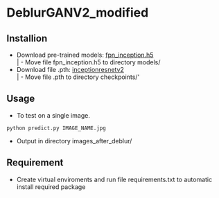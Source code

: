 # DeblurGANV2_modified 
## Installion
- Download pre-trained models: [fpn_inception.h5](https://drive.google.com/uc?export=view&id=1UXcsRVW-6KF23_TNzxw-xC0SzaMfXOaR) </br>
  | - Move file fpn_inception.h5 to directory models/
- Download file .pth: [inceptionresnetv2](https://drive.google.com/uc?id=1y6GeaoWjhqjRjrXuZvCYEQYlblZGkE6X) </br>
  | - Move file .pth to directory checkpoints/'
## Usage
- To test on a single image. </br>
```
python predict.py IMAGE_NAME.jpg
```
- Output in directory images_after_deblur/ 
## Requirement
- Create virtual enviroments and run file requirements.txt to automatic install required package

